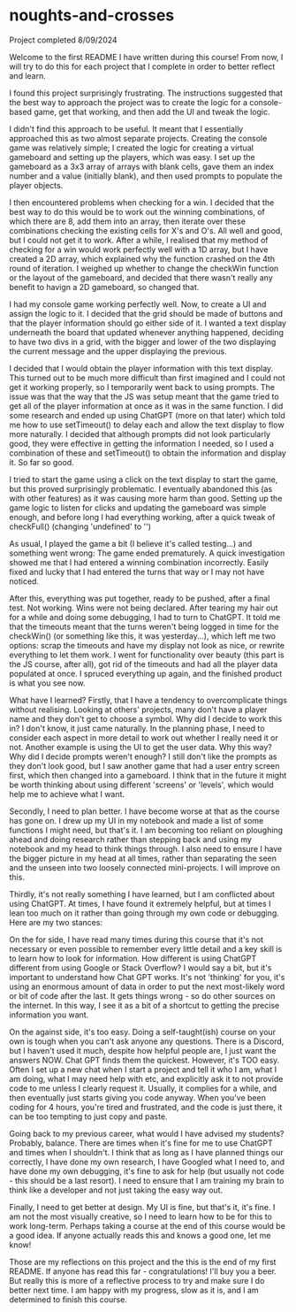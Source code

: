 # noughts-and-crosses

Project completed 8/09/2024

Welcome to the first README I have written during this course! From now, I will try to do this for each project that I complete in order to better reflect and learn.

I found this project surprisingly frustrating. The instructions suggested that the best way to approach the project was to create the logic for a console-based game, get that working, and then add the UI and tweak the logic.

I didn't find this approach to be useful. It meant that I essentially approached this as two almost separate projects. Creating the console game was relatively simple; I created the logic for creating a virtual gameboard and setting up the players, which was easy. I set up the gameboard as a 3x3 array of arrays with blank cells, gave them an index number and a value (initially blank), and then used prompts to populate the player objects.

I then encountered problems when checking for a win. I decided that the best way to do this would be to work out the winning combinations, of which there are 8, add them into an array, then iterate over these combinations checking the existing cells for X's and O's. All well and good, but I could not get it to work. After a while, I realised that my method of checking for a win would work perfectly well with a 1D array, but I have created a 2D array, which explained why the function crashed on the 4th round of iteration. I weighed up whether to change the checkWin function or the layout of the gameboard, and decided that there wasn't really any benefit to havign a 2D gameboard, so changed that.

I had my console game working perfectly well. Now, to create a UI and assign the logic to it. I decided that the grid should be made of buttons and that the player information should go either side of it. I wanted a text display underneath the board that updated whenever anything happened, deciding to have two divs in a grid, with the bigger and lower of the two displaying the current message and the upper displaying the previous. 

I decided that I would obtain the player information with this text display. This turned out to be much more difficult than first imagined and I could not get it working properly, so I temporarily went back to using prompts. The issue was that the way that the JS was setup meant that the game tried to get all of the player information at once as it was in the same function. I did some research and ended up using ChatGPT (more on that later) which told me how to use setTimeout() to delay each and allow the text display to flow more naturally. I decided that although prompts did not look particularly good, they were effective in getting the information I needed, so I used a combination of these and setTimeout() to obtain the information and display it. So far so good.

I tried to start the game using a click on the text display to start the game, but this proved surprisingly problematic. I eventually abandoned this (as with other features) as it was causing more harm than good. Setting up the game logic to listen for clicks and updating the gameboard was simple enough, and before long I had everything working, after a quick tweak of checkFull() (changing 'undefined' to '') 

As usual, I played the game a bit (I believe it's called testing...) and something went wrong: The game ended prematurely. A quick investigation showed me that I had entered a winning combination incorrectly. Easily fixed and lucky that I had entered the turns that way or I may not have noticed.

After this, everything was put together, ready to be pushed, after a final test. Not working. Wins were not being declared. After tearing my hair out for a while and doing some debugging, I had to turn to ChatGPT. It told me that the timeouts meant that the turns weren't being logged in time for the checkWin() (or something like this, it was yesterday...), which left me two options: scrap the timeouts and have my display not look as nice, or rewrite everything to let them work. I went for functionality over beauty (this part is the JS course, after all), got rid of the timeouts and had all the player data populated at once. I spruced everything up again, and the finished product is what you see now.

What have I learned? Firstly, that I have a tendency to overcomplicate things without realising. Looking at others' projects, many don't have a player name and they don't get to choose a symbol. Why did I decide to work this in? I don't know, it just came naturally. In the planning phase, I need to consider each aspect in more detail to work out whether I really need it or not. Another example is using the UI to get the user data. Why this way? Why did I decide prompts weren't enough? I still don't like the prompts as they don't look good, but I saw another game that had a user entry screen first, which then changed into a gameboard. I think that in the future it might be worth thinking about using different 'screens' or 'levels', which would help me to achieve what I want.

Secondly, I need to plan better. I have become worse at that as the course has gone on. I drew up my UI in my notebook and made a list of some functions I might need, but that's it. I am becoming too reliant on ploughing ahead and doing research rather than stepping back and using my notebook and my head to think things through. I also need to ensure I have the bigger picture in my head at all times, rather than separating the seen and the unseen into two loosely connected mini-projects. I will improve on this.

Thirdly, it's not really something I have learned, but I am conflicted about using ChatGPT. At times, I have found it extremely helpful, but at times I lean too much on it rather than going through my own code or debugging. Here are my two stances:

On the for side, I have read many times during this course that it's not necessary or even possible to remember every little detail and a key skill is to learn how to look for information. How different is using ChatGPT different from using Google or Stack Overflow? I would say a bit, but it's important to understand how Chat GPT works. It's not 'thinking' for you, it's using an enormous amount of data in order to put the next most-likely word or bit of code after the last. It gets things wrong - so do other sources on the internet. In this way, I see it as a bit of a shortcut to getting the precise information you want.

On the against side, it's too easy. Doing a self-taught(ish) course on your own is tough when you can't ask anyone any questions. There is a Discord, but I haven't used it much, despite how helpful people are, I just want the answers NOW. Chat GPT finds them the quickest. However, it's TOO easy. Often I set up a new chat when I start a project and tell it who I am, what I am doing, what I may need help with etc, and explicitly ask it to not provide code to me unless I clearly request it. Usually, it complies for a while, and then eventually just starts giving you code anyway. When you've been coding for 4 hours, you're tired and frustrated, and the code is just there, it can be too tempting to just copy and paste.

Going back to my previous career, what would I have advised my students? Probably, balance. There are times when it's fine for me to use ChatGPT and times when I shouldn't. I think that as long as I have planned things our correctly, I have done my own research, I have Googled what I need to, and have done my own debugging, it's fine to ask for help (but usually not code - this should be a last resort). I need to ensure that I am training my brain to think like a developer and not just taking the easy way out.

Finally, I need to get better at design. My UI is fine, but that's it, it's fine. I am not the most visually creative, so I need to learn how to be for this to work long-term. Perhaps taking a course at the end of this course would be a good idea. If anyone actually reads this and knows a good one, let me know!

Those are my reflections on this project and the this is the end of my first README. If anyone has read this far - congratulations! I'll buy you a beer. But really this is more of a reflective process to try and make sure I do better next time. I am happy with my progress, slow as it is, and I am determined to finish this course.